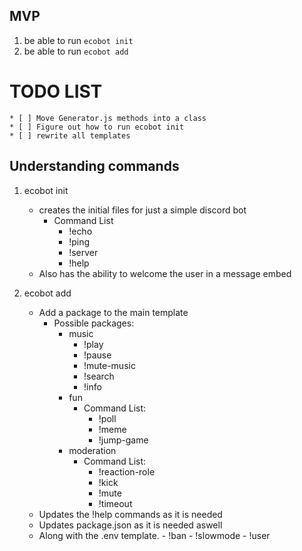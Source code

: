 ## MVP
 1. be able to run `ecobot init`
 2. be able to run `ecobot add`

# TODO LIST
    * [ ] Move Generator.js methods into a class
    * [ ] Figure out how to run ecobot init
    * [ ] rewrite all templates

## Understanding commands

1. ecobot init
    - creates the initial files for just a simple discord bot
         - Command List
            - !echo
            - !ping
            - !server
            - !help
    - Also has the ability to welcome the user in a message embed

2. ecobot add
    - Add a package to the main template
        - Possible packages:
            - music 
                - !play 
                - !pause
                - !mute-music
                - !search 
                - !info
            - fun
                - Command List:
                    - !poll
                    - !meme
                    - !jump-game
            - moderation
                - Command List:
                    - !reaction-role
                    - !kick
                    - !mute
                    - !timeout
    - Updates the !help commands as it is needed
    - Updates package.json as it is needed aswell
    - Along with the .env template.
                    - !ban
                    - !slowmode
                    - !user

